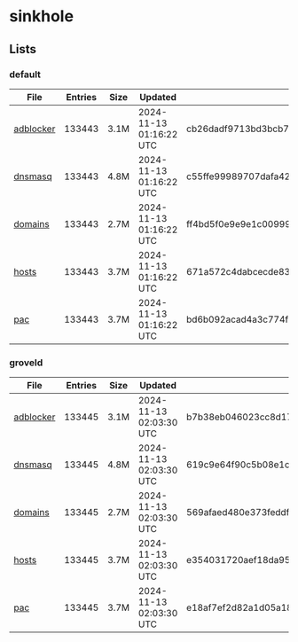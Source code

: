 # sinkhole

## Lists

### default

|File|Entries|Size|Updated|Hash|
|-|-|-|-|-|
|[adblocker](https://raw.githubusercontent.com/groveld/sinkhole/lists/default/adblocker.txt)|133443|3.1M|2024-11-13 01:16:22 UTC|cb26dadf9713bd3bcb795e281de84c6227f7b43fa272c29aa4abf2bf8f316ae5|
|[dnsmasq](https://raw.githubusercontent.com/groveld/sinkhole/lists/default/dnsmasq.txt)|133443|4.8M|2024-11-13 01:16:22 UTC|c55ffe99989707dafa426a3fdee6b8db492dadf2bf8ffe1df7b6d79e57fb543e|
|[domains](https://raw.githubusercontent.com/groveld/sinkhole/lists/default/domains.txt)|133443|2.7M|2024-11-13 01:16:22 UTC|ff4bd5f0e9e9e1c0099950353414e64f032c4b2d97a9562d8470bac9bb98a1b8|
|[hosts](https://raw.githubusercontent.com/groveld/sinkhole/lists/default/hosts.txt)|133443|3.7M|2024-11-13 01:16:22 UTC|671a572c4dabcecde8328a1403a3e0c6ae3030652e50522bb6a3d37d75af0112|
|[pac](https://raw.githubusercontent.com/groveld/sinkhole/lists/default/pac.txt)|133443|3.7M|2024-11-13 01:16:22 UTC|bd6b092acad4a3c774f98abb4e75894b8bcd8342368de439e5cb810ec89da73e|

### groveld

|File|Entries|Size|Updated|Hash|
|-|-|-|-|-|
|[adblocker](https://raw.githubusercontent.com/groveld/sinkhole/lists/groveld/adblocker.txt)|133445|3.1M|2024-11-13 02:03:30 UTC|b7b38eb046023cc8d178a4b36719792fb04fb77d8462a9e2a240758e7bb94c72|
|[dnsmasq](https://raw.githubusercontent.com/groveld/sinkhole/lists/groveld/dnsmasq.txt)|133445|4.8M|2024-11-13 02:03:30 UTC|619c9e64f90c5b08e1cc527c0b54e12d6f2a95589ce2b7ce684a87db160a4286|
|[domains](https://raw.githubusercontent.com/groveld/sinkhole/lists/groveld/domains.txt)|133445|2.7M|2024-11-13 02:03:30 UTC|569afaed480e373feddf4501d5cf23bcaf409fccd4782d08731ebe1b0f144036|
|[hosts](https://raw.githubusercontent.com/groveld/sinkhole/lists/groveld/hosts.txt)|133445|3.7M|2024-11-13 02:03:30 UTC|e354031720aef18da95ea4b91f1ab40cc35053c2b93e4fa97b2aa894807451f5|
|[pac](https://raw.githubusercontent.com/groveld/sinkhole/lists/groveld/pac.txt)|133445|3.7M|2024-11-13 02:03:30 UTC|e18af7ef2d82a1d05a1845fbb8b489b07635d9c5bde0197a67f13d1c67e0abdf|
